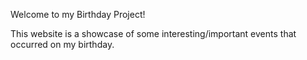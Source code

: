 Welcome to my Birthday Project!

This website is a showcase of some interesting/important events that occurred on my birthday.
